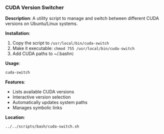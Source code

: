 ### CUDA Version Switcher

**Description**: A utility script to manage and switch between different CUDA versions on Ubuntu/Linux systems.

**Installation**:
1. Copy the script to `/usr/local/bin/cuda-switch`
2. Make it executable: `chmod 755 /usr/local/bin/cuda-switch`
3. Add CUDA paths to ~/.bashrc

**Usage**:
```bash
cuda-switch
```

**Features**:

- Lists available CUDA versions
- Interactive version selection
- Automatically updates system paths
- Manages symbolic links

**Location**:
```bash
../../scripts/bash/cuda-switch.sh
```